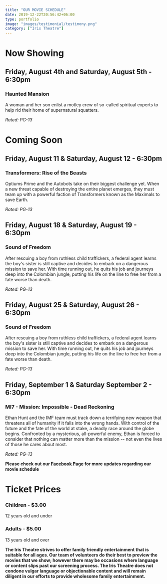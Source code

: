 ```yaml
---
title: "OUR MOVIE SCHEDULE"
date: 2019-12-22T20:56:42+06:00
type: portfolio
image: "images/testimonial/testimony.png"
category: ["Iris Theatre"]
---
```


# Now Showing

## Friday, August 4th and Saturday, August 5th - 6:30pm

### Haunted Mansion

A woman and her son enlist a motley crew of so-called spiritual experts to help rid their home of supernatural squatters.

_Rated: PG-13_

# Coming Soon

## Friday, August 11 & Saturday, August 12 - 6:30pm

### Transformers: Rise of the Beasts

Optiums Prime and the Autobots take on their biggest challenge yet. When a new threat capable of destroying the entire planet emerges, they must team up with a powerful faction of Transformers known as the Maximals to save Earth. 

_Rated: PG-13_

## Friday, August 18 & Saturday, August 19 - 6:30pm

### Sound of Freedom

After rescuing a boy from ruthless child traffickers, a federal agent learns the boy's sister is still captive and decides to embark on a dangerous mission to save her. With time running out, he quits his job and journeys deep into the Colombian jungle, putting his life on the line to free her from a fate worse than death.

_Rated: PG-13_

## Friday, August 25 & Saturday, August 26 - 6:30pm

### Sound of Freedom

After rescuing a boy from ruthless child traffickers, a federal agent learns the boy's sister is still captive and decides to embark on a dangerous mission to save her. With time running out, he quits his job and journeys deep into the Colombian jungle, putting his life on the line to free her from a fate worse than death.

_Rated: PG-13_

## Friday, September 1 & Saturday September 2 - 6:30pm

### MI7 - Mission: Impossible - Dead Reckoning

Ethan Hunt and the IMF team must track down a terrifying new weapon that threatens all of humanity if it falls into the wrong hands. With control of the future and the fate of the world at stake, a deadly race around the globe begins. Confronted by a mysterious, all-powerful enemy, Ethan is forced to consider that nothing can matter more than the mission -- not even the lives of those he cares about most.

_Rated: PG-13_

**Please check out our [Facebook Page](https://www.facebook.com/Themotzingcenter/) for more updates regarding our movie schedule**

# Ticket Prices

### Children - $3.00
12 years old and under

### Adults - $5.00 
13 years old and over

**The Iris Theatre strives to offer family friendly entertainment that is suitable for all ages. Our team of volunteers do their best to preview the movies that we show; however there may be occasions where language or content slips past our screening process. The Iris Theatre does not condone vulgar language or objectionable content and will remain diligent in our efforts to provide wholesome family entertainment.**
